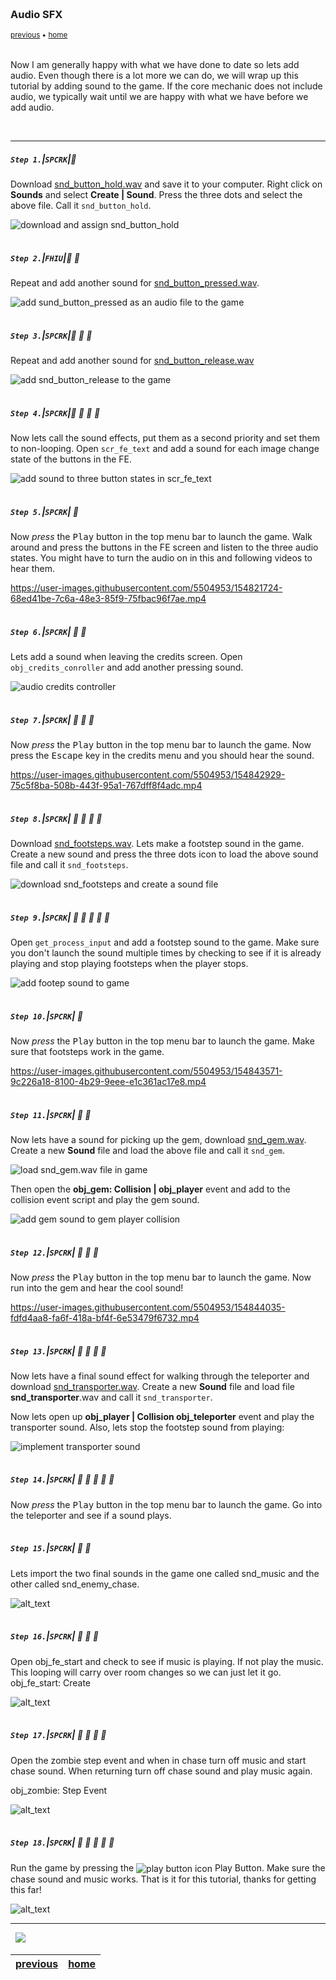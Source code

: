 <img src="https://via.placeholder.com/1000x4/45D7CA/45D7CA" alt="drawing" height="4px"/>

### Audio SFX

<sub>[previous](../front-end/README.md#user-content-front-end) • [home](../README.md#user-content-gms2-ue4-space-rocks) </sub>

<img src="https://via.placeholder.com/1000x4/45D7CA/45D7CA" alt="drawing" height="4px"/>

Now I am generally happy with what we have done to date so lets add audio.  Even though there is a lot more we can do, we will wrap up this tutorial by adding sound to the game. If the core mechanic does not include audio, we typically wait until we are happy with what we have before we add audio. 

<br>

---


##### `Step 1.`\|`SPCRK`|:small_blue_diamond:

Download [snd_button_hold.wav](images/snd_button_hold.wav) and save it to your computer. Right click on **Sounds** and select **Create | Sound**.  Press the three dots and select the above file. Call it `snd_button_hold`.

![download and assign snd_button_hold](images/sndButtonHold.png)

<img src="https://via.placeholder.com/500x2/45D7CA/45D7CA" alt="drawing" height="2px" alt = ""/>

##### `Step 2.`\|`FHIU`|:small_blue_diamond: :small_blue_diamond: 

Repeat and add another sound for [snd_button_pressed.wav](images/snd_button_pressed.wav).

![add sund_button_pressed as an audio file to the game](images/sndButtonPressed.png)

<img src="https://via.placeholder.com/500x2/45D7CA/45D7CA" alt="drawing" height="2px" alt = ""/>

##### `Step 3.`\|`SPCRK`|:small_blue_diamond: :small_blue_diamond: :small_blue_diamond:

Repeat and add another sound for [snd_button_release.wav](images/snd_button_release.wav)

![add snd_button_release to the game](images/sndButtonRelease.png)

<img src="https://via.placeholder.com/500x2/45D7CA/45D7CA" alt="drawing" height="2px" alt = ""/>

##### `Step 4.`\|`SPCRK`|:small_blue_diamond: :small_blue_diamond: :small_blue_diamond: :small_blue_diamond:

Now lets call the sound effects, put them as a second priority and set them to non-looping.  Open `scr_fe_text` and add a sound for each image change state of the buttons in the FE.


![add sound to three button states in scr_fe_text](images/buttonSnd.png)

<img src="https://via.placeholder.com/500x2/45D7CA/45D7CA" alt="drawing" height="2px" alt = ""/>

##### `Step 5.`\|`SPCRK`| :small_orange_diamond:

Now *press* the <kbd>Play</kbd> button in the top menu bar to launch the game. Walk around and press the buttons in the FE screen and listen to the three audio states. You might have to turn the audio on in this and following videos to hear them.

https://user-images.githubusercontent.com/5504953/154821724-68ed41be-7c6a-48e3-85f9-75fbac96f7ae.mp4

<img src="https://via.placeholder.com/500x2/45D7CA/45D7CA" alt="drawing" height="2px" alt = ""/>

##### `Step 6.`\|`SPCRK`| :small_orange_diamond: :small_blue_diamond:

Lets add a sound when leaving the credits screen.  Open `obj_credits_conroller` and add another pressing sound.

![audio credits controller](images/audioCreditsController.png)

<img src="https://via.placeholder.com/500x2/45D7CA/45D7CA" alt="drawing" height="2px" alt = ""/>

##### `Step 7.`\|`SPCRK`| :small_orange_diamond: :small_blue_diamond: :small_blue_diamond:

Now *press* the <kbd>Play</kbd> button in the top menu bar to launch the game. Now press the <kbd>Escape</kbd> key in the credits menu and you should hear the sound.

https://user-images.githubusercontent.com/5504953/154842929-75c5f8ba-508b-443f-95a1-767dff8f4adc.mp4

<img src="https://via.placeholder.com/500x2/45D7CA/45D7CA" alt="drawing" height="2px" alt = ""/>

##### `Step 8.`\|`SPCRK`| :small_orange_diamond: :small_blue_diamond: :small_blue_diamond: :small_blue_diamond:

Download [snd_footsteps.wav](images/snd_footsteps.wav). Lets make a footstep sound in the game. Create a new sound and press the three dots icon to load the above sound file and call it `snd_footsteps`. 

![download snd_footsteps and create a sound file](images/sndFootstep.png)


<img src="https://via.placeholder.com/500x2/45D7CA/45D7CA" alt="drawing" height="2px" alt = ""/>

##### `Step 9.`\|`SPCRK`| :small_orange_diamond: :small_blue_diamond: :small_blue_diamond: :small_blue_diamond: :small_blue_diamond:

Open `get_process_input` and add a footstep sound to the game.  Make sure you don't launch the sound multiple times by checking to see if it is already playing and stop playing footsteps when the player stops.

![add footep sound to game](images/footstepScript.png)


<img src="https://via.placeholder.com/500x2/45D7CA/45D7CA" alt="drawing" height="2px" alt = ""/>

##### `Step 10.`\|`SPCRK`| :large_blue_diamond:

Now *press* the <kbd>Play</kbd> button in the top menu bar to launch the game. Make sure that footsteps work in the game.

https://user-images.githubusercontent.com/5504953/154843571-9c226a18-8100-4b29-9eee-e1c361ac17e8.mp4

<img src="https://via.placeholder.com/500x2/45D7CA/45D7CA" alt="drawing" height="2px" alt = ""/>

##### `Step 11.`\|`SPCRK`| :large_blue_diamond: :small_blue_diamond: 

Now lets have a sound for picking up the gem, download [snd_gem.wav](images/snd_gem.wav). Create a new **Sound** file and load the above file and call it `snd_gem`.

![load snd_gem.wav file in game](images/sndGem.png)

Then open the **obj_gem: Collision | obj_player** event and add to the collision event script and play the gem sound.

![add gem sound to gem player collision](images/gemSoundScript.png)

<img src="https://via.placeholder.com/500x2/45D7CA/45D7CA" alt="drawing" height="2px" alt = ""/>


##### `Step 12.`\|`SPCRK`| :large_blue_diamond: :small_blue_diamond: :small_blue_diamond: 

Now *press* the <kbd>Play</kbd> button in the top menu bar to launch the game. Now run into the gem and hear the cool sound!

https://user-images.githubusercontent.com/5504953/154844035-fdfd4aa8-fa6f-418a-bf4f-6e53479f6732.mp4

<img src="https://via.placeholder.com/500x2/45D7CA/45D7CA" alt="drawing" height="2px" alt = ""/>

##### `Step 13.`\|`SPCRK`| :large_blue_diamond: :small_blue_diamond: :small_blue_diamond:  :small_blue_diamond: 

Now lets have a final sound effect for walking through the teleporter and download [snd_transporter.wav](images/snd_transporter.wav). Create a new **Sound** file and load file **snd_transporter**.wav and call it `snd_transporter`.

Now lets open up **obj_player | Collision obj_teleporter** event and play the transporter sound.  Also, lets stop the footstep sound from playing:

![implement transporter sound](images/sndTransporter.png)

<img src="https://via.placeholder.com/500x2/45D7CA/45D7CA" alt="drawing" height="2px" alt = ""/>

##### `Step 14.`\|`SPCRK`| :large_blue_diamond: :small_blue_diamond: :small_blue_diamond: :small_blue_diamond:  :small_blue_diamond: 

Now *press* the <kbd>Play</kbd> button in the top menu bar to launch the game. Go into the teleporter and see if a sound plays.


<img src="https://via.placeholder.com/500x2/45D7CA/45D7CA" alt="drawing" height="2px" alt = ""/>

##### `Step 15.`\|`SPCRK`| :large_blue_diamond: :small_orange_diamond: 

Lets import the two final sounds in the game one called snd_music and the other called snd_enemy_chase.

![alt_text](images/.png)

<img src="https://via.placeholder.com/500x2/45D7CA/45D7CA" alt="drawing" height="2px" alt = ""/>

##### `Step 16.`\|`SPCRK`| :large_blue_diamond: :small_orange_diamond:   :small_blue_diamond: 

Open obj_fe_start and check to see if music is playing.  If not play the music.  This looping will carry over room changes so we can just let it go.
		obj_fe_start: Create

![alt_text](images/.png)

<img src="https://via.placeholder.com/500x2/45D7CA/45D7CA" alt="drawing" height="2px" alt = ""/>

##### `Step 17.`\|`SPCRK`| :large_blue_diamond: :small_orange_diamond: :small_blue_diamond: :small_blue_diamond:

Open the zombie step event and when in chase turn off music and start chase sound.  When returning turn off chase sound and play music again.  

obj_zombie: Step Event

![alt_text](images/.png)

<img src="https://via.placeholder.com/500x2/45D7CA/45D7CA" alt="drawing" height="2px" alt = ""/>

##### `Step 18.`\|`SPCRK`| :large_blue_diamond: :small_orange_diamond: :small_blue_diamond: :small_blue_diamond: :small_blue_diamond:

Run the game by pressing the <img style="vertical-align:middle" src="http://marcaubanel.com/gamemaker/GMS2-Images/Shared/Icon_RunProject.png" alt="play button icon"> Play Button. Make sure the chase sound and music works.  That is it for this tutorial, thanks for getting this far!

![alt_text](images/.png)

___


<img src="https://via.placeholder.com/1000x4/dba81a/dba81a" alt="drawing" height="4px" alt = ""/>

<img src="https://via.placeholder.com/1000x100/45D7CA/000000/?text=Next Up - That's All Folks!">

<img src="https://via.placeholder.com/1000x4/dba81a/dba81a" alt="drawing" height="4px" alt = ""/>

| [previous](../front-end/README.md#user-content-front-end)| [home](../README.md#user-content-gms2-ue4-space-rocks) | 
|---|---|
